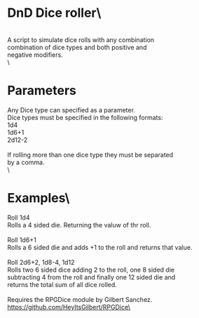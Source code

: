 # DnD Dice roller\
\
A script to simulate dice rolls with any combination\
combination of dice types and both positive and\
negative modifiers.\
\
# Parameters
Any Dice type can specified as a parameter.\
Dice types must be specified in the following formats:\
1d4\
1d6+1\
2d12-2\
\
If rolling more than one dice type they must be separated\
by a comma.\
\
# Examples\
Roll 1d4\
Rolls a 4 sided die. Returning the valuw of thr roll.\
\
Roll 1d6+1\
Rolls a 6 sided die and adds +1 to the roll and returns that value.\
\
Roll 2d6+2, 1d8-4, 1d12\
Rolls two 6 sided dice adding 2 to the roll, one 8 sided die\
subtracting 4 from the roll and finally one 12 sided die and\
returns the total sum of all dice rolled.\
\
Requires the RPGDice module by Gilbert Sanchez.\
https://github.com/HeyItsGilbert/RPGDice\
